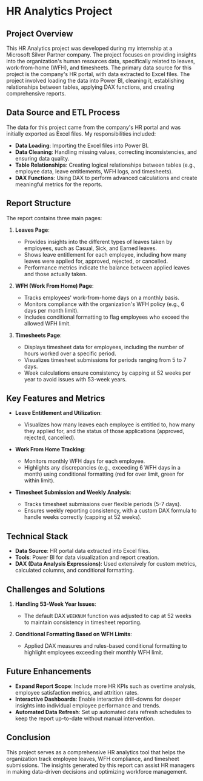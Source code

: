 # HR Analytics Project

## Project Overview

This HR Analytics project was developed during my internship at a Microsoft Silver Partner company. The project focuses on providing insights into the organization's human resources data, specifically related to leaves, work-from-home (WFH), and timesheets. The primary data source for this project is the company's HR portal, with data extracted to Excel files. The project involved loading the data into Power BI, cleaning it, establishing relationships between tables, applying DAX functions, and creating comprehensive reports.

## Data Source and ETL Process

The data for this project came from the company's HR portal and was initially exported as Excel files. My responsibilities included:

- **Data Loading**: Importing the Excel files into Power BI.
- **Data Cleaning**: Handling missing values, correcting inconsistencies, and ensuring data quality.
- **Table Relationships**: Creating logical relationships between tables (e.g., employee data, leave entitlements, WFH logs, and timesheets).
- **DAX Functions**: Using DAX to perform advanced calculations and create meaningful metrics for the reports.

## Report Structure

The report contains three main pages:
1. **Leaves Page**:
    - Provides insights into the different types of leaves taken by employees, such as Casual, Sick, and Earned leaves.
    - Shows leave entitlement for each employee, including how many leaves were applied for, approved, rejected, or cancelled.
    - Performance metrics indicate the balance between applied leaves and those actually taken.
  
2. **WFH (Work From Home) Page**:
    - Tracks employees' work-from-home days on a monthly basis.
    - Monitors compliance with the organization's WFH policy (e.g., 6 days per month limit).
    - Includes conditional formatting to flag employees who exceed the allowed WFH limit.
  
3. **Timesheets Page**:
    - Displays timesheet data for employees, including the number of hours worked over a specific period.
    - Visualizes timesheet submissions for periods ranging from 5 to 7 days.
    - Week calculations ensure consistency by capping at 52 weeks per year to avoid issues with 53-week years.

## Key Features and Metrics

- **Leave Entitlement and Utilization**:
    - Visualizes how many leaves each employee is entitled to, how many they applied for, and the status of those applications (approved, rejected, cancelled).
  
- **Work From Home Tracking**:
    - Monitors monthly WFH days for each employee.
    - Highlights any discrepancies (e.g., exceeding 6 WFH days in a month) using conditional formatting (red for over limit, green for within limit).

- **Timesheet Submission and Weekly Analysis**:
    - Tracks timesheet submissions over flexible periods (5-7 days).
    - Ensures weekly reporting consistency, with a custom DAX formula to handle weeks correctly (capping at 52 weeks).

## Technical Stack

- **Data Source**: HR portal data extracted into Excel files.
- **Tools**: Power BI for data visualization and report creation.
- **DAX (Data Analysis Expressions)**: Used extensively for custom metrics, calculated columns, and conditional formatting.
  
  
## Challenges and Solutions

1. **Handling 53-Week Year Issues**:
    - The default DAX `WEEKNUM` function was adjusted to cap at 52 weeks to maintain consistency in timesheet reporting.

2. **Conditional Formatting Based on WFH Limits**:
    - Applied DAX measures and rules-based conditional formatting to highlight employees exceeding their monthly WFH limit.

## Future Enhancements

- **Expand Report Scope**: Include more HR KPIs such as overtime analysis, employee satisfaction metrics, and attrition rates.
- **Interactive Dashboards**: Enable interactive drill-downs for deeper insights into individual employee performance and trends.
- **Automated Data Refresh**: Set up automated data refresh schedules to keep the report up-to-date without manual intervention.

## Conclusion

This project serves as a comprehensive HR analytics tool that helps the organization track employee leaves, WFH compliance, and timesheet submissions. The insights generated by this report can assist HR managers in making data-driven decisions and optimizing workforce management.
